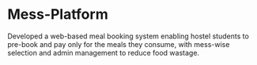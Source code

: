 # Mess-Platform
Developed a web-based meal booking system enabling hostel students to pre-book and pay only for the meals they consume, with mess-wise selection and admin management to reduce food wastage.

